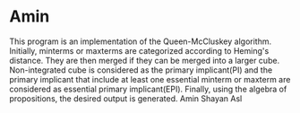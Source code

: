 # Amin
This program is an implementation of the Queen-McCluskey algorithm. Initially, minterms or maxterms are categorized according to Heming's distance. They are then merged if they can be merged into a larger cube. Non-integrated cube is considered as the primary implicant(PI) and the primary implicant that include at least one essential minterm or maxterm are considered as essential primary implicant(EPI). Finally, using the algebra of propositions, the desired output is generated. Amin Shayan Asl
